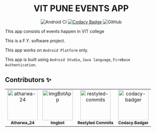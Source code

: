<div align="center">
<h1 align="center">VIT PUNE EVENTS APP</h1>

![Android CI](https://img.shields.io/github/workflow/status/atharwa-24/VIT_Pune_Events/Android%20CI?logo=Android)
[![Codacy Badge](https://app.codacy.com/project/badge/Grade/510b3139a60441dda33be9582ed1e5a0)](https://www.codacy.com/manual/atharwakharkar/VIT_Pune_Events?utm_source=github.com&amp;utm_medium=referral&amp;utm_content=atharwa-24/VIT_Pune_Events&amp;utm_campaign=Badge_Grade)
![GitHub](https://img.shields.io/github/license/atharwa-24/VIT_Pune_Events?logo=Github)

</div>

This app consists of events happen in VIT college

This is a F.Y. software project.

This app works on `Android Platform` only.

This app is built using `Android Studio`, `Java language`,
`FireBase Authentication`.
## Contributors :sparkles:
<table>
<tr>
                <td align="center">
                    <a href="https://github.com/atharwa-24">
                        <img src="https://avatars0.githubusercontent.com/u/54115798?v=4" width="100;" alt="atharwa-24"/>
                        <br />
                        <sub><b>Atharwa_24</b></sub>
                    </a>
                </td>
                <td align="center">
                    <a href="https://github.com/ImgBotApp">
                        <img src="https://avatars1.githubusercontent.com/u/31427850?v=4" width="100;" alt="ImgBotApp"/>
                        <br />
                        <sub><b>Imgbot</b></sub>
                    </a>
                </td>
                <td align="center">
                    <a href="https://github.com/restyled-commits">
                        <img src="https://avatars0.githubusercontent.com/u/65077583?v=4" width="100;" alt="restyled-commits"/>
                        <br />
                        <sub><b>Restyled Commits</b></sub>
                    </a>
                </td>
                <td align="center">
                    <a href="https://github.com/codacy-badger">
                        <img src="https://avatars3.githubusercontent.com/u/23704769?v=4" width="100;" alt="codacy-badger"/>
                        <br />
                        <sub><b>Codacy Badger</b></sub>
                    </a>
                </td></tr>
</table>

